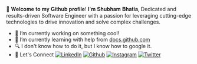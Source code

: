 👋 𝐖𝐞𝐥𝐜𝐨𝐦𝐞 𝐭𝐨 𝐦𝐲 𝐆𝐢𝐭𝐡𝐮𝐛 𝐩𝐫𝐨𝐟𝐢𝐥𝐞! 𝐈'𝐦 𝐒𝐡𝐮𝐛𝐡𝐚𝐦 𝐁𝐡𝐚𝐭𝐢𝐚, Dedicated and results-driven Software Engineer with a passion for leveraging cutting-edge technologies to drive innovation and solve complex challenges.
- 🔭 I’m currently working on something cool!
- 🌱 I’m currently learning with help from [docs.github.com](https://docs.github.com/en)
- 🔍 I don't know how to do it, but I know how to google it.
- 🔗 Let's Connect
[<img target="_blank" src="https://img.icons8.com/bubbles/100/000000/linkedin.png" title="LinkedIn">](https://www.linkedin.com/in/shubhambhatia2103/) [<img target="_blank" src="https://img.icons8.com/bubbles/100/000000/github.png" title="Github">](https://github.com/shubhambhatia2103) [<img target="_blank" src="https://img.icons8.com/bubbles/100/000000/instagram-new.png" title="Instagram">](https://instagram.com/6eingshubham) [<img target="_blank" src="https://img.icons8.com/bubbles/100/000000/twitter-squared.png" title="Twitter">](https://twitter.com/whoodattboyy)
<!--
**shubhambhatia2103/shubhambhatia2103** is a ✨ _special_ ✨ repository because its `README.md` (this file) appears on your GitHub profile.

Here are some ideas to get you started:


- 👯 I’m looking to collaborate on ...
- 🤔 I’m looking for help with ...
- 💬 Ask me about ...
- 📫 How to reach me: ...
- 😄 Pronouns: ...
- ⚡ Fun fact: ...
- ⚡ Fact that there isn't any fun around here and that makes it fun
-->
